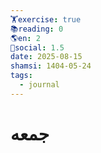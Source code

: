 ```yaml
---
🏋️exercise: true
📚reading: 0
🌎en: 2
📱social: 1.5
date: 2025-08-15
shamsi: 1404-05-24
tags:
  - journal
---
```

# جمعه

